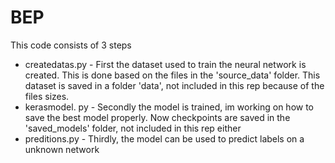 # BEP

This code consists of 3 steps
- createdatas.py - First the dataset used to train the neural network is created. This is done based on the files in the 'source_data' folder.
This dataset is saved in a folder 'data', not included in this rep because of the files sizes.
- kerasmodel. py - Secondly the model is trained, im working on how to save the best model properly. Now checkpoints are saved in the 'saved_models' folder, not included in this rep either
- preditions.py - Thirdly, the model can be used to predict labels on a unknown network
